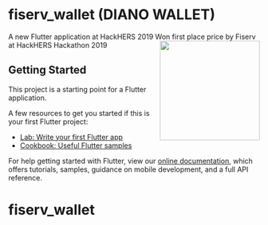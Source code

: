 # fiserv_wallet (DIANO WALLET)

A new Flutter application at HackHERS 2019
Won first place price by Fiserv at HackHERS Hackathon 2019
<img align="right" src="./assets/diano_wallet.png" height="200">

## Getting Started

This project is a starting point for a Flutter application.

A few resources to get you started if this is your first Flutter project:

- [Lab: Write your first Flutter app](https://flutter.io/docs/get-started/codelab)
- [Cookbook: Useful Flutter samples](https://flutter.io/docs/cookbook)

For help getting started with Flutter, view our 
[online documentation](https://flutter.io/docs), which offers tutorials, 
samples, guidance on mobile development, and a full API reference.
# fiserv_wallet
